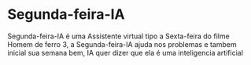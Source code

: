 # Segunda-feira-IA
 Segunda-feira-IA é uma Assistente virtual tipo a Sexta-feira do filme Homem de ferro 3, a Segunda-feira-IA ajuda nos problemas e tambem inicial sua semana bem, IA quer dizer que ela é uma inteligencia artificial

